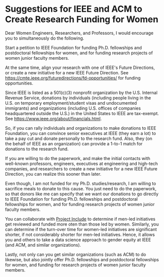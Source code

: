 #	Suggestions for IEEE and ACM to Create Research Funding for Women

Dear Women Engineers, Researchers, and Professors, I would encourage you to simultaneously do the following.

Start a petition to IEEE Foundation for funding Ph.D. fellowships and postdoctoral fellowships for women, and for funding research projects of women junior faculty members.

At the same time, align your research with one of IEEE's Future Directions, or create a new initiative for a new IEEE Future Direction. See https://cmte.ieee.org/futuredirections/fd-opportunities/ for funding opportunities.

Since IEEE is listed as a 501(c)(3) nonprofit organization by the U.S. Internal Revenue Service, donations by individuals (including people living in the U.S. on temporary employment/student visas and undocumented immigrants) and organizations (including U.S. offices of companies headquartered outside the U.S.) in the United States to IEEE are tax-exempt. See https://www.ieee.org/about/financials.html.

So, if you can rally individuals and organizations to make donations to IEEE Foundation, you can convince senior executives at IEEE (they earn a lot) to take a pay cut and donate personally to the research fund. Also, they (on the behalf of IEEE as an organization) can provide a 1-to-1 match for donations to the research fund.

If you are willing to do the paperwork, and make the initial contacts with well-known professors, engineers, executives at engineering and high-tech companies, and researchers to create a new initiative for a new IEEE Future Direction, you can realize this sooner than later.

Even though, I am not funded for my Ph.D. studies/research, I am willing to sacrifice meals to donate to this cause. You just need to do the paperwork, so that donors like me can specify that we want our donations to go directly to IEEE Foundation for funding Ph.D. fellowships and postdoctoral fellowships for women, and for funding research projects of women junior faculty members.

You can collaborate with [Project Include](https://projectinclude.org/) to determine if men-led initiatives get reviewed and funded more oten than those led by women. Similarly, you can determine if the turn-over time for women-led initiatives are significant shorter, if not considerably shorter for men-led initiatives. Hence, it allows you and others to take a data science approach to gender equity at IEEE (and ACM, and similar organizations). 

Lastly, not only can you get similar organizations (such as ACM) to do likewise, but also jointly offer Ph.D. fellowships and postdoctoral fellowships for women, and funding for research projects of women junior faculty members.

